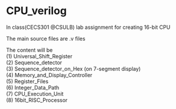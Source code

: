 # CPU_verilog
In class(CECS301 @CSULB) lab assignment for creating 16-bit CPU

The main source files are .v files

The content will be <br />
(1) Universal_Shift_Register <br />
(2) Sequence_detector <br />
(3) Sequence_detector_on_Hex (on 7-segment display) <br />
(4) Memory_and_Display_Controller <br />
(5) Register_Files <br />
(6) Integer_Data_Path<br />
(7) CPU_Execution_Unit<br />
(8) 16bit_RISC_Processor<br />
